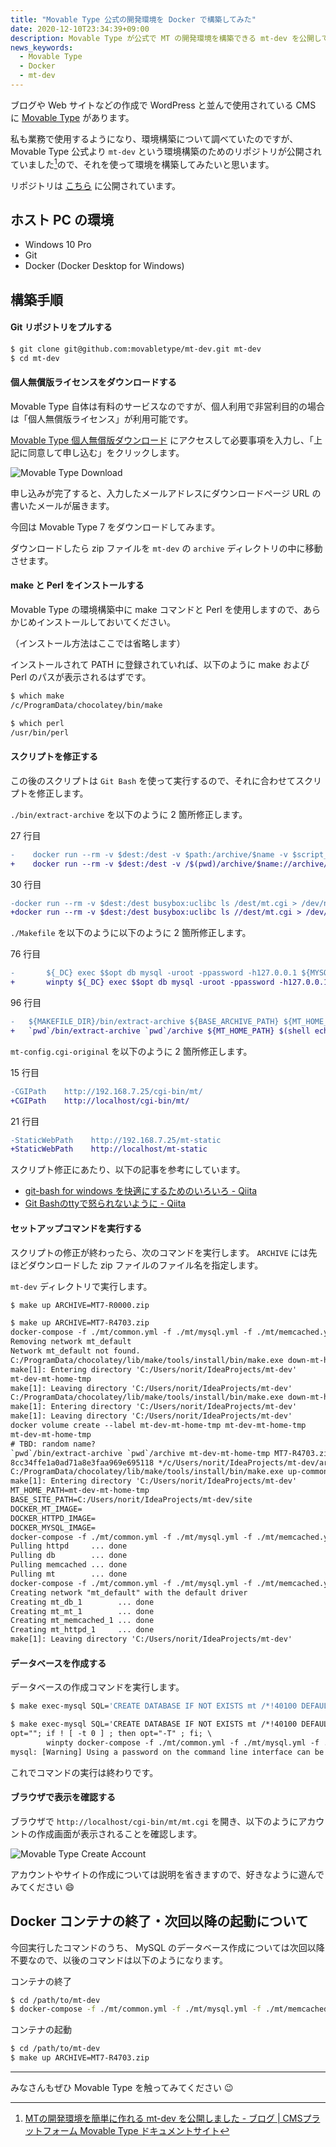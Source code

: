 ```yaml
---
title: "Movable Type 公式の開発環境を Docker で構築してみた"
date: 2020-12-10T23:34:39+09:00
description: Movable Type が公式で MT の開発環境を構築できる mt-dev を公開していたので、これを使って Docker による MT の環境構築をしてみました。
news_keywords:
  - Movable Type
  - Docker
  - mt-dev
---
```


ブログや Web サイトなどの作成で WordPress と並んで使用されている CMS に [Movable Type](https://www.movabletype.jp/) があります。

私も業務で使用するようになり、環境構築について調べていたのですが、 Movable Type 公式より `mt-dev` という環境構築のためのリポジトリが公開されていました[^1]ので、それを使って環境を構築してみたいと思います。

[^1]: [MTの開発環境を簡単に作れる mt-dev を公開しました - ブログ | CMSプラットフォーム Movable Type ドキュメントサイト](https://www.movabletype.jp/blog/mt-dev.html)

リポジトリは [こちら](https://github.com/movabletype/mt-dev) に公開されています。

## ホスト PC の環境

- Windows 10 Pro
- Git
- Docker (Docker Desktop for Windows)

## 構築手順

#### Git リポジトリをプルする

```bash
$ git clone git@github.com:movabletype/mt-dev.git mt-dev
$ cd mt-dev
```

#### 個人無償版ライセンスをダウンロードする

Movable Type 自体は有料のサービスなのですが、個人利用で非営利目的の場合は「個人無償版ライセンス」が利用可能です。

[Movable Type 個人無償版ダウンロード](https://www.sixapart.jp/inquiry/movabletype/personal_download.html) にアクセスして必要事項を入力し、「上記に同意して申し込む」をクリックします。

![Movable Type Download](/images/posts/movable-type-download.png)

申し込みが完了すると、入力したメールアドレスにダウンロードページ URL の書いたメールが届きます。

今回は Movable Type 7 をダウンロードしてみます。

ダウンロードしたら zip ファイルを `mt-dev` の `archive` ディレクトリの中に移動させます。

#### make と Perl をインストールする

Movable Type の環境構築中に make コマンドと Perl を使用しますので、あらかじめインストールしておいてください。

（インストール方法はここでは省略します）

インストールされて PATH に登録されていれば、以下のように make および Perl のパスが表示されるはずです。

```bash
$ which make
/c/ProgramData/chocolatey/bin/make

$ which perl
/usr/bin/perl
```

#### スクリプトを修正する

この後のスクリプトは `Git Bash` を使って実行するので、それに合わせてスクリプトを修正します。

`./bin/extract-archive` を以下のように 2 箇所修正します。

27 行目

```diff
-    docker run --rm -v $dest:/dest -v $path:/archive/$name -v $script_dir/$script:/usr/local/bin/$script -w /dest busybox:uclibc /usr/local/bin/$script /dest /archive/$name
+    docker run --rm -v $dest:/dest -v /$(pwd)/archive/$name://archive/$name -v /$script_dir/$script://usr/local/bin/$script -w //dest busybox:uclibc //usr/local/bin/$script //dest //archive/$name
```

30 行目

```diff
-docker run --rm -v $dest:/dest busybox:uclibc ls /dest/mt.cgi > /dev/null
+docker run --rm -v $dest:/dest busybox:uclibc ls //dest/mt.cgi > /dev/null
```

`./Makefile` を以下のように以下のように 2 箇所修正します。

76 行目

```diff
-		${_DC} exec $$opt db mysql -uroot -ppassword -h127.0.0.1 ${MYSQL_COMMAND_ARGS}
+		winpty ${_DC} exec $$opt db mysql -uroot -ppassword -h127.0.0.1 ${MYSQL_COMMAND_ARGS}
```

96 行目

```diff
-	${MAKEFILE_DIR}/bin/extract-archive ${BASE_ARCHIVE_PATH} ${MT_HOME_PATH} $(shell echo ${ARCHIVE} | tr ',' ' ')
+	`pwd`/bin/extract-archive `pwd`/archive ${MT_HOME_PATH} $(shell echo ${ARCHIVE} | tr ',' ' ')
```

`mt-config.cgi-original` を以下のように 2 箇所修正します。

15 行目

```diff
-CGIPath    http://192.168.7.25/cgi-bin/mt/
+CGIPath    http://localhost/cgi-bin/mt/
```

21 行目

```diff
-StaticWebPath    http://192.168.7.25/mt-static
+StaticWebPath    http://localhost/mt-static
```

スクリプト修正にあたり、以下の記事を参考にしています。

- [git-bash for windows を快適にするためのいろいろ - Qiita](https://qiita.com/sixpetals/items/a0784fa3933956463609)
- [Git Bashのttyで怒られないように - Qiita](https://qiita.com/amanoese/items/7b237e8703c3b4c7f001)

#### セットアップコマンドを実行する

スクリプトの修正が終わったら、次のコマンドを実行します。 `ARCHIVE` には先ほどダウンロードした zip ファイルのファイル名を指定します。

`mt-dev` ディレクトリで実行します。

```bash
$ make up ARCHIVE=MT7-R0000.zip
```

```html
$ make up ARCHIVE=MT7-R4703.zip
docker-compose -f ./mt/common.yml -f ./mt/mysql.yml -f ./mt/memcached.yml down --remove-orphans
Removing network mt_default
Network mt_default not found.
C:/ProgramData/chocolatey/lib/make/tools/install/bin/make.exe down-mt-home-volume
make[1]: Entering directory 'C:/Users/norit/IdeaProjects/mt-dev'
mt-dev-mt-home-tmp
make[1]: Leaving directory 'C:/Users/norit/IdeaProjects/mt-dev'
C:/ProgramData/chocolatey/lib/make/tools/install/bin/make.exe down-mt-home-volume
make[1]: Entering directory 'C:/Users/norit/IdeaProjects/mt-dev'
make[1]: Leaving directory 'C:/Users/norit/IdeaProjects/mt-dev'
docker volume create --label mt-dev-mt-home-tmp mt-dev-mt-home-tmp
mt-dev-mt-home-tmp
# TBD: random name?
`pwd`/bin/extract-archive `pwd`/archive mt-dev-mt-home-tmp MT7-R4703.zip
8cc34ffe1a0ad71a8e3faa969e695118 */c/Users/norit/IdeaProjects/mt-dev/archive/MT7-R4703.zip
C:/ProgramData/chocolatey/lib/make/tools/install/bin/make.exe up-common-invoke-docker-compose MT_HOME_PATH=mt-dev-mt-home-tmp  RECIPE="" REPO=""
make[1]: Entering directory 'C:/Users/norit/IdeaProjects/mt-dev'
MT_HOME_PATH=mt-dev-mt-home-tmp
BASE_SITE_PATH=C:/Users/norit/IdeaProjects/mt-dev/site
DOCKER_MT_IMAGE=
DOCKER_HTTPD_IMAGE=
DOCKER_MYSQL_IMAGE=
docker-compose -f ./mt/common.yml -f ./mt/mysql.yml -f ./mt/memcached.yml -f ./mt/cgi.yml  pull
Pulling httpd     ... done
Pulling db        ... done
Pulling memcached ... done
Pulling mt        ... done
docker-compose -f ./mt/common.yml -f ./mt/mysql.yml -f ./mt/memcached.yml -f ./mt/cgi.yml  up -d
Creating network "mt_default" with the default driver
Creating mt_db_1        ... done
Creating mt_mt_1        ... done
Creating mt_memcached_1 ... done
Creating mt_httpd_1     ... done
make[1]: Leaving directory 'C:/Users/norit/IdeaProjects/mt-dev'
```

#### データベースを作成する

データベースの作成コマンドを実行します。

```bash
$ make exec-mysql SQL='CREATE DATABASE IF NOT EXISTS mt /*!40100 DEFAULT CHARACTER SET utf8mb4 */'
```

```html
$ make exec-mysql SQL='CREATE DATABASE IF NOT EXISTS mt /*!40100 DEFAULT CHARACTER SET utf8mb4 */'
opt=""; if ! [ -t 0 ] ; then opt="-T" ; fi; \
        winpty docker-compose -f ./mt/common.yml -f ./mt/mysql.yml -f ./mt/memcached.yml exec $opt db mysql -uroot -ppassword -h127.0.0.1 -e 'CREATE DATABASE IF NOT EXISTS mt /*!40100 DEFAULT CHARACTER SET utf8mb4 */'
mysql: [Warning] Using a password on the command line interface can be insecure.
```

これでコマンドの実行は終わりです。

#### ブラウザで表示を確認する

ブラウザで `http://localhost/cgi-bin/mt/mt.cgi` を開き、以下のようにアカウントの作成画面が表示されることを確認します。

![Movable Type Create Account](/images/posts/movable-type-create-account.png)

アカウントやサイトの作成については説明を省きますので、好きなように遊んでみてください :smile:

## Docker コンテナの終了・次回以降の起動について

今回実行したコマンドのうち、 MySQL のデータベース作成については次回以降不要なので、以後のコマンドは以下のようになります。

コンテナの終了

```bash
$ cd /path/to/mt-dev
$ docker-compose -f ./mt/common.yml -f ./mt/mysql.yml -f ./mt/memcached.yml down --remove-orphans
```

コンテナの起動

```bash
$ cd /path/to/mt-dev
$ make up ARCHIVE=MT7-R4703.zip
```

---

みなさんもぜひ Movable Type を触ってみてください :wink:
